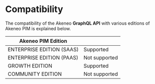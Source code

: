 # Compatibility

The compatibility of the Akeneo **GraphQL API** with various editions of Akeneo PIM is explained below.

| Akeneo PIM Edition        |               |
|---------------------------|---------------|
| ENTERPRISE EDITION (SAAS) | Supported     |
| ENTERPRISE EDITION (PAAS) | Not supported |
| GROWTH EDITION            | Supported     |
| COMMUNITY EDITION         | Not supported |
